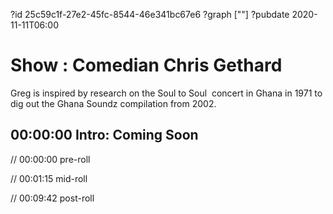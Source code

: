 ?id 25c59c1f-27e2-45fc-8544-46e341bc67e6
?graph [""]
?pubdate 2020-11-11T06:00

# Show : Comedian Chris Gethard

Greg is inspired by research on the Soul to Soul  concert in Ghana in 1971 to dig out the Ghana Soundz compilation from 2002.

## 00:00:00 Intro: Coming Soon

// 00:00:00 pre-roll

// 00:01:15 mid-roll

// 00:09:42 post-roll
